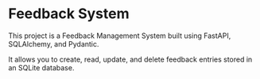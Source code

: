# Feedback System

This project is a Feedback Management System built using FastAPI, SQLAlchemy, and Pydantic.

It allows you to create, read, update, and delete feedback entries stored in an SQLite database.
